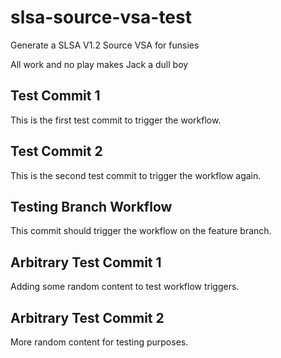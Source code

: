 # slsa-source-vsa-test
Generate a SLSA V1.2 Source VSA for funsies

All work and no play makes Jack a dull boy

## Test Commit 1
This is the first test commit to trigger the workflow.

## Test Commit 2
This is the second test commit to trigger the workflow again.

## Testing Branch Workflow
This commit should trigger the workflow on the feature branch.

## Arbitrary Test Commit 1
Adding some random content to test workflow triggers.

## Arbitrary Test Commit 2
More random content for testing purposes.